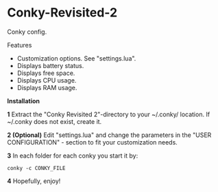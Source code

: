# Conky-Revisited-2

Conky config.

Features
* Customization options. See "settings.lua".
* Displays battery status.
* Displays free space.
* Displays CPU usage.
* Displays RAM usage.


<b>Installation</b>

<b>1</b> Extract the "Conky Revisited 2"-directory to your ~/.conky/ location. If ~/.conky does not exist, create it.

<b>2 (Optional)</b> Edit "settings.lua" and change the parameters in the "USER CONFIGURATION" - section to fit your customization needs. 

<b>3</b> In each folder for each conky you start it by:

    conky -c CONKY_FILE

<b>4</b> Hopefully, enjoy!
